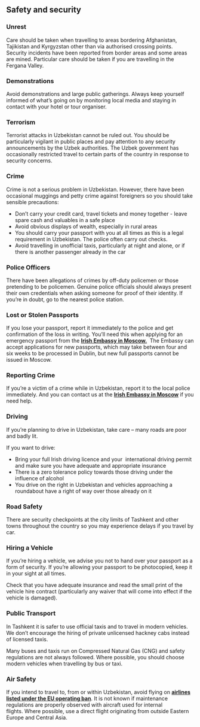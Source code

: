 ## Safety and security

### **Unrest**

Care should be taken when travelling to areas bordering Afghanistan, Tajikistan and Kyrgyzstan other than via authorised crossing points. Security incidents have been reported from border areas and some areas are mined. Particular care should be taken if you are travelling in the Fergana Valley.

### **Demonstrations**

Avoid demonstrations and large public gatherings. Always keep yourself informed of what’s going on by monitoring local media and staying in contact with your hotel or tour organiser.

### **Terrorism**

Terrorist attacks in Uzbekistan cannot be ruled out. You should be particularly vigilant in public places and pay attention to any security announcements by the Uzbek authorities. The Uzbek government has occasionally restricted travel to certain parts of the country in response to security concerns.

### **Crime**

Crime is not a serious problem in Uzbekistan. However, there have been occasional muggings and petty crime against foreigners so you should take sensible precautions:

* Don’t carry your credit card, travel tickets and money together - leave spare cash and valuables in a safe place
* Avoid obvious displays of wealth, especially in rural areas
* You should carry your passport with you at all times as this is a legal requirement in Uzbekistan. The police often carry out checks.
* Avoid travelling in unofficial taxis, particularly at night and alone, or if there is another passenger already in the car

### **Police Officers**

There have been allegations of crimes by off-duty policemen or those pretending to be policemen. Genuine police officials should always present their own credentials when asking someone for proof of their identity. If you’re in doubt, go to the nearest police station.

### **Lost or Stolen Passports**

If you lose your passport, report it immediately to the police and get confirmation of the loss in writing. You’ll need this when applying for an emergency passport from the [**Irish Embassy in Moscow.**](https://www.dfa.ie/irish-embassy/russia/contact-us/)  The Embassy can accept applications for new passports, which may take between four and six weeks to be processed in Dublin, but new full passports cannot be issued in Moscow.

### **Reporting Crime**

If you’re a victim of a crime while in Uzbekistan, report it to the local police immediately. And you can contact us at the [**Irish Embassy in Moscow**](https://www.dfa.ie/irish-embassy/russia/contact-us/) if you need help.

### **Driving**

If you’re planning to drive in Uzbekistan, take care – many roads are poor and badly lit.

If you want to drive:

* Bring your full Irish driving licence and your  international driving permit and make sure you have adequate and appropriate insurance
* There is a zero tolerance policy towards those driving under the influence of alcohol
* You drive on the right in Uzbekistan and vehicles approaching a roundabout have a right of way over those already on it

### **Road Safety**

There are security checkpoints at the city limits of Tashkent and other towns throughout the country so you may experience delays if you travel by car.

### **Hiring a Vehicle**

If you’re hiring a vehicle, we advise you not to hand over your passport as a form of security. If you’re allowing your passport to be photocopied, keep it in your sight at all times.

Check that you have adequate insurance and read the small print of the vehicle hire contract (particularly any waiver that will come into effect if the vehicle is damaged).

### **Public Transport**

In Tashkent it is safer to use official taxis and to travel in modern vehicles. We don’t encourage the hiring of private unlicensed hackney cabs instead of licensed taxis.

Many buses and taxis run on Compressed Natural Gas (CNG) and safety regulations are not always followed. Where possible, you should choose modern vehicles when travelling by bus or taxi.

### **Air Safety**

If you intend to travel to, from or within Uzbekistan, avoid flying on [**airlines listed under the EU operating ban**](https://ec.europa.eu/transport/modes/air/safety/air-ban_en). It is not known if maintenance regulations are properly observed with aircraft used for internal flights. Where possible, use a direct flight originating from outside Eastern Europe and Central Asia.